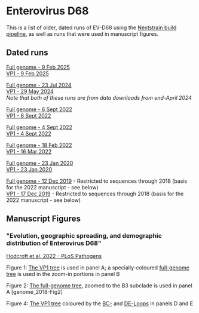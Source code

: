 # Enterovirus D68

This is a list of older, dated runs of EV-D68 using the [Nextstrain build pipeline](), as well as runs that were used in manuscript figures.

## Dated runs

[Full genome - 9 Feb 2025](https://nextstrain.org/community/enterovirus-phylo/evd68-archive/genome/2025-02-09)
</br>
[VP1 - 9 Feb 2025](https://nextstrain.org/community/enterovirus-phylo/evd68-archive/vp1/2025-02-09)

[Full genome - 23 Jul 2024](https://nextstrain.org/community/enterovirus-phylo/evd68-archive/genome/2024-07-23)
</br>
[VP1 - 29 May 2024](https://nextstrain.org/community/enterovirus-phylo/evd68-archive/vp1/2024-05-29)
<br>
_Note that both of these runs are from data downloads from end-April 2024_

[Full genome - 6 Sept 2022](https://nextstrain.org/community/enterovirus-phylo/evd68-archive/genome/2022-09-06)
</br>
[VP1 - 6 Sept 2022](https://nextstrain.org/community/enterovirus-phylo/evd68-archive/vp1/2022-09-06)

[Full genome - 4 Sept 2022](https://nextstrain.org/community/enterovirus-phylo/evd68-archive/genome/2022-09-04)
</br>
[VP1 - 4 Sept 2022](https://nextstrain.org/community/enterovirus-phylo/evd68-archive/vp1/2022-09-04)

[Full genome - 18 Feb 2022](https://nextstrain.org/community/enterovirus-phylo/evd68-archive/genome/2022-02-18)
</br>
[VP1 - 16 Mar 2022](https://nextstrain.org/community/enterovirus-phylo/evd68-archive/vp1/2022-03-16)

[Full genome - 23 Jan 2020](https://nextstrain.org/community/enterovirus-phylo/evd68-archive/genome/2020-01-23)
</br>
[VP1 - 23 Jan 2020](https://nextstrain.org/community/enterovirus-phylo/evd68-archive/vp1/2020-01-23)

[Full genome - 12 Dec 2019](https://nextstrain.org/community/enterovirus-phylo/evd68-archive/genome/2019-12-12) - Restricted to sequences through 2018 (basis for the 2022 manuscript - see below)
</br>
[VP1 - 17 Dec 2019](https://nextstrain.org/community/enterovirus-phylo/evd68-archive/vp1/2019-12-17) - Restricted to sequences through 2018 (basis for the 2022 manuscript - see below)

## Manuscript Figures

### "Evolution, geographic spreading, and demographic distribution of Enterovirus D68"
[Hodcroft et al. 2022 - PLoS Pathogens](https://doi.org/10.1371/journal.ppat.1010515)

Figure 1: [The VP1 tree](https://nextstrain.org/community/enterovirus-phylo/evd68-archive/vp1/2018-Fig1-4) is used in panel A; a specially-coloured [full-genome tree](https://nextstrain.org/community/enterovirus-phylo/evd68-archive/genome/2018-Fig1) is used in the zoom-in portions in panel B

Figure 2: [The full-genome tree](https://nextstrain.org/community/enterovirus-phylo/evd68-archive/genome/2018-Fig2), zoomed to the B3 subclade is used in panel A  [genome_2018-Fig2]

Figure 4: [The VP1 tree](https://nextstrain.org/community/enterovirus-phylo/evd68-archive/vp1/2018-Fig1-4) coloured by the [BC-](https://nextstrain.org/community/enterovirus-phylo/evd68-archive/vp1/2018-Fig1-4?c=BC) and [DE-Loops](https://nextstrain.org/community/enterovirus-phylo/evd68-archive/vp1/2018-Fig1-4?c=DE) in panels D and E


